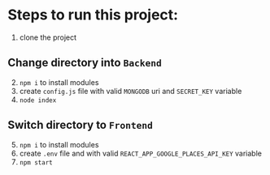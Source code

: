 # Steps to run this project:

1. clone the project

## Change directory into `Backend`
2. `npm i` to install modules
3. create `config.js` file with valid `MONGODB` uri and `SECRET_KEY` variable
4. `node index`

## Switch directory to `Frontend`

5. `npm i` to install modules
6. create `.env` file and with valid `REACT_APP_GOOGLE_PLACES_API_KEY` variable
7. `npm start`
